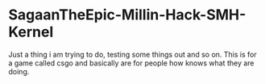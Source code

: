 # SagaanTheEpic-Millin-Hack-SMH-Kernel
Just a thing i am trying to do, testing some things out and so on. This is for a game called csgo and basically are for people how knows what they are doing.
